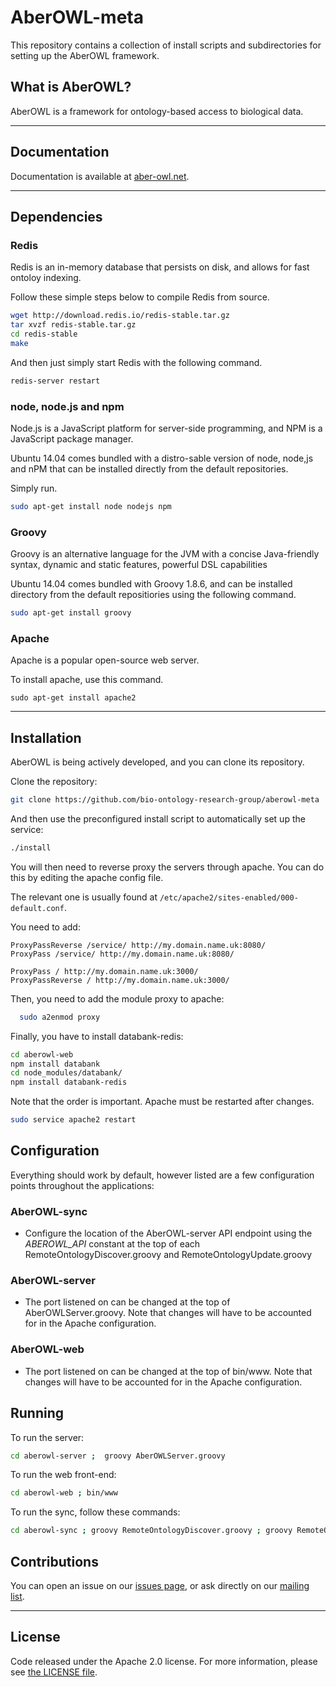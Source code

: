 AberOWL-meta
=========================

This repository contains a collection of install scripts and subdirectories for setting up the AberOWL framework.

## What is AberOWL?

AberOWL is a framework for ontology-based access to biological data.

---
## Documentation

Documentation is available at [aber-owl.net](http://aber-owl.net/help).

---
## Dependencies

### Redis

Redis is an in-memory database that persists on disk, and allows for fast ontoloy indexing.

Follow these simple steps below to compile Redis from source.

```bash
wget http://download.redis.io/redis-stable.tar.gz
tar xvzf redis-stable.tar.gz
cd redis-stable
make
```

And then just simply start Redis with the following command.

```bash
redis-server restart
```

### node, node.js and npm

Node.js is a JavaScript platform for server-side programming, and NPM is a JavaScript package manager.

Ubuntu 14.04 comes bundled with a distro-sable version of node, node,js and nPM that can be installed directly from the default repositories.

Simply run.

```bash
sudo apt-get install node nodejs npm
```

### Groovy

Groovy is an alternative language for the JVM with a concise Java-friendly syntax, dynamic and static features, powerful DSL capabilities

Ubuntu 14.04 comes bundled with Groovy 1.8.6, and can be installed directory from the default repositiories using the following command.

```bash
sudo apt-get install groovy
```

### Apache

Apache is a popular open-source web server.

To install apache, use this command.

    sudo apt-get install apache2

---
## Installation

AberOWL is being actively developed, and you can clone its repository.

Clone the repository:

```bash
git clone https://github.com/bio-ontology-research-group/aberowl-meta
```
And then use the preconfigured install script to automatically set up the service:

```bash
./install
```
You will then need to reverse proxy the servers through apache. You can do this by editing the apache config file.

The relevant one is usually found at  ``/etc/apache2/sites-enabled/000-default.conf``.

You need to add:

    ProxyPassReverse /service/ http://my.domain.name.uk:8080/
    ProxyPass /service/ http://my.domain.name.uk:8080/

    ProxyPass / http://my.domain.name.uk:3000/
    ProxyPassReverse / http://my.domain.name.uk:3000/


Then, you need to add the module proxy to apache:
```bash
  sudo a2enmod proxy
```
Finally, you have to install databank-redis:
```bash
cd aberowl-web
npm install databank
cd node_modules/databank/
npm install databank-redis
```

Note that the order is important. Apache must be restarted after changes.

```bash
sudo service apache2 restart
```

## Configuration

Everything should work by default, however listed are a few configuration points throughout the applications:

### AberOWL-sync

* Configure the location of the AberOWL-server API endpoint using the *ABEROWL_API* constant at the top of each
RemoteOntologyDiscover.groovy and RemoteOntologyUpdate.groovy

### AberOWL-server

* The port listened on can be changed at the top of AberOWLServer.groovy. Note that changes will have to be
accounted for in the Apache configuration.

### AberOWL-web

* The port listened on can be changed at the top of bin/www. Note that changes will have to be accounted for in the
Apache configuration.

## Running

To run the server:

```bash
cd aberowl-server ;  groovy AberOWLServer.groovy
```

To run the web front-end:

```bash
cd aberowl-web ; bin/www
```

To run the sync, follow these commands:

```bash
cd aberowl-sync ; groovy RemoteOntologyDiscover.groovy ; groovy RemoteOntologyUpdate.groovy
```

## Contributions

You can open an issue on our [issues page](https://github.com/bio-ontology-research-group/aberowl-meta/issues), or ask directly on our [mailing list](http://groups.google.co.uk/d/forum/aber-owl).

---
## License

Code released under the Apache 2.0 license. For more information, please see [the LICENSE file](./LICENSE).
